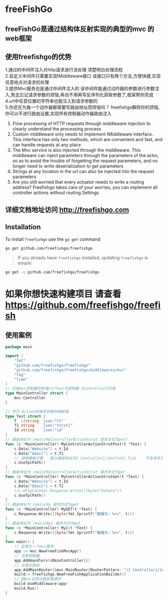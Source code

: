 # freeFishGo
## freeFishGo是通过结构体反射实现的典型的mvc 的web框架
## 使用freefishgo的优势
1.通过的中间件注入对http请求进行流处理 清楚明白处理流程<br/>
2.自定义中间件只需要实现IMiddleware接口 该接口只有两个方法,方便快捷,实现任意地点对请求的处理<br/>
3.提供Mvc服务也是通过中间件注入的 该中间件能通过动作器的参数进行参数注入,免去忘记请求参数的烦恼,再也不用再写反序列化获取参数了,框架帮你完成 <br/>
4.url中任意位置的字符串也能注入到请求参数的<br/>
5.你还在为每一个动作器都需要写路由地址而烦恼吗？ freefishgo解除你的烦恼,你可以不进行路由设置,实现所有控制器动作器路由注入 <br/>

1. Flow processing of HTTP requests through middleware injection to clearly understand the processing process<br/>
2. Custom middleware only needs to implement IMiddleware interface. This interface has only two methods, which are convenient and fast, and can handle requests at any place<br/>
3. The Mvc service is also injected through the middleware. This middleware can inject parameters through the parameters of the actor, so as to avoid the trouble of forgetting the request parameters, and no longer need to write deserialization to get parameters<br/>
4. Strings at any location in the url can also be injected into the request parameters<br/>
5. Are you still worried that every actuator needs to write a routing address? Freefishgo takes care of your worries, you can implement all controller actions without routing Settings<br/>
## 详细文档地址访问 http://freefishgo.com

## Installation

To install `freefishgo` use the `go get` command:

```bash
go get github.com/freefishgo/freefishgo
```

> If you already have `freefishgo` installed, updating `freefishgo` is simple:

```bash
go get -u github.com/freefishgo/freefishgo
```
# 如果你想快速构建项目 请查看 https://github.com/freefishgo/freefish

## 使用案例

```go
package main

import (
	"fmt"
	"github.com/freefishgo/freefishgo"
	"github.com/freefishgo/freefishgo/middlewares/mvc"
	"log"
	"time"
)
// 实现mvc控制器的处理ctrTest为控制器 {Controller}的值
type MainController struct {
	mvc.Controller
}

// 作为 Action的请求参数的映射值
type Test struct {
	T  []string `json:"tt"`
	T1 string   `json:"tstst1"`
	Id string   `json:"id"`
}
// 路由地址为 /main/MyControllerActionStrut 请求方式为post
func (c *MainController) MyControllerActionStrutPost(t *Test) {
	c.Data["Website"] = t.Id
	c.Data["Email"] = t.T1
	// 调用模板引擎   默认模板地址为{ Controller}/{Action}.fish    不含请求方式
	c.UseTplPath()
}
// 路由地址为 /main/MyControllerActionStrut 请求方式为get
func (c *MainController) MyControllerActionStrutGet(t *Test) {
	c.Data["Website"] = t.Id
	c.Data["Email"] = t.T1
	//c.HttpContext.Response.Write([]byte("hahaha"))
	c.UseTplPath()
}
// 路由地址为 /main/My 请求方式为get
func (c *MainController) MyGET(t *Test) {
	c.Response.Write([]byte(fmt.Sprintf("数据为：%+v", t)))
}
// 路由地址为 /main/My1 请求方式为get
func (c *MainController) My1(t *Test) {
	c.Response.Write([]byte(fmt.Sprintf("数据为：%+v", t)))
}
func main() {
	// 实例化一个mvc服务
	app := mvc.NewFreeFishMvcApp()
	// 注册控制器
	app.AddHandlers(&MainController{})
	// 注册主路由
	app.AddMainRouter(&mvc.MainRouter{RouterPattern: "/{ Controller}/{Action}", HomeController: "Main", IndexAction: "My"})
	build:= freefishgo.NewFreeFishApplicationBuilder()
	// 把mvc实例注册到管道中
	build.UseMiddleware(app)
	build.Run()
}

```
